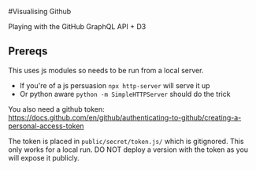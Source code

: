 #Visualising Github

Playing with the GitHub GraphQL API + D3

## Prereqs
This uses js modules so needs to be run from a local server. 

- If you're of a js persuasion `npx http-server` will serve it up
- Or python aware `python -m SimpleHTTPServer` should do the trick

You also need a github token: 
https://docs.github.com/en/github/authenticating-to-github/creating-a-personal-access-token

The token is placed in `public/secret/token.js/` which is gitignored. 
This only works for a local run. DO NOT deploy a version with the token as you will expose it publicly.  

